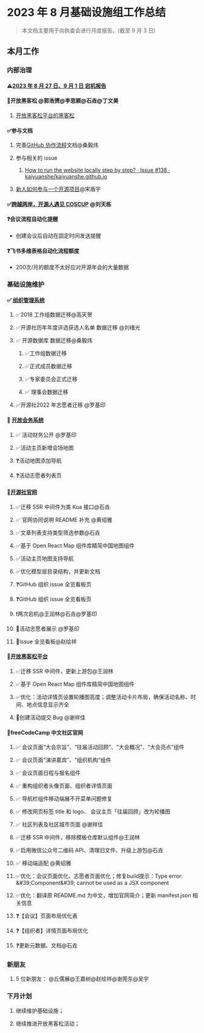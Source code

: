 # 2023 年 8 月基础设施组工作总结

> 本文档主要用于向执委会进行月度报告。\(截至 9 月 3 日\)
> 
> 

## 本月工作

### 内部治理

#### ⚠️[2023 年 8 月 27 日、9 月 1 日 宕机报告](https://kaiyuanshe.feishu.cn/docx/AZUudSEE8obHgNxAa9DchPOznZf?from=from_copylink) 

#### 🚧开放黑客松 @郭浩赟@李思颖@石垚@丁文昊

1. [开放黑客松平台的黑客松](https://kaiyuanshe.feishu.cn/docx/SOsYdhgV7onxyYx2TD3clRMbnFe) 

#### ✅参与文档

1. 完善[GitHub 协作流程](https://kaiyuanshe.feishu.cn/wiki/wikcnPJ7NbBTZOd0CBWqOhaHoEh)文档@桑毅炜

2. 参与相关的 issue

    1. [How to run the website locally step by step?  · Issue \#138 · kaiyuanshe/kaiyuanshe\.github\.io](https://github.com/kaiyuanshe/kaiyuanshe.github.io/issues/138)

3. [新人如何参与一个开源项目](https://fzdt7dk8kj.feishu.cn/docx/Mb7EdraeAoC4UDxPS2CcS0tun8c)@宋盾宇

#### ✅[跨越两岸，开源人遇见 COSCUP](https://kaiyuanshe.feishu.cn/docx/KNBDdgChXokoVBxu6G4cMX3Lnrh?from=from_copylink)  @刘天栋

#### ❓会议流程自动化提醒

- 创建会议后自动在固定时间发送提醒

#### ❓飞书多维表格自动化流程额度

- 200次/月的额度不太好应对开源年会的大量数据

### 基础设施维护

#### ✅ [组织管理系统](https://kaiyuanshe.feishu.cn/wiki/VpY9wRitDiiObVkNsXycWP3Gnmf) 

1. ✅2018 工作组数据迁移@高天贺

2. ✅开源社历年年度评选获选人名单 数据迁移 @刘绪光

3. ✅ 开源数据库 数据迁移@桑毅炜

    1. ✅工作组数据迁移

    2. ✅正式成员数据迁移

    3. ✅专家委员会正式迁移

    4. ✅ 理事会数据迁移

4. ✅开源社2022 年志愿者迁移   @罗基印 

#### 🚧 [开放会务系统](https://kaiyuanshe.feishu.cn/wiki/wikcnuUsRHqJF0qhShySwECmWlx)

1. ✅ 活动财务公开 @罗基印

2. ✅活动主页新增会场地图

3. ❓活动地图添加导航

4. ❓活动志愿者列表页

#### 🚧[开源社官网](https://kaiyuanshe.feishu.cn/wiki/wikcn6FQGVV8q9FZk9F3rTPKaFe)

1. ✅迁移 SSR 中间件为类 Koa 接口@石垚

2. ✅ 官网协同说明 README 补充 @黄绍雅

3. ✅文章列表支持类型筛选参数@石垚

4. ✅基于 Open React Map 组件库精简中国地图组件

5. ✅活动主页地图支持导航

6. ✅优化模型层目录结构，并更新文档

7. ❓GitHub 组织 issue 全览看板页

8. ❓GitHub 组织 issue 全览看板页

9. ❗️两次宕机@王润林@石垚@罗基印

10. 🚧活动志愿者展示 @罗基印

11. 🚧Issue 全览看板@赵绘祥

#### 🚧[开放黑客松平台](https://kaiyuanshe.feishu.cn/wiki/wikcnhh5IsXli7Ip1qdJ881UUoh)

1. ✅迁移 SSR 中间件，更新上游包@王润林

2. ✅基于 Open React Map 组件库精简中国地图组件

3. ✅优化：活动详情页设置轮播图高度；调整活动卡片布局，确保活动名称、时间、地点信息显示齐全

4. 🚧创建活动提交 Bug @谢祥佳

#### 🚀freeCodeCamp 中文社区官网

1. ✅ 会议页面“大会宗旨”、“往届活动回顾”、“大会概况”、“大会亮点”组件 

2. ✅ 会议页面“演讲嘉宾”、“组织机构“组件 

3. ✅ 会议页面日程与报名组件

4. ✅ 重构组织者头像页面、组织者详情页面

5. ✅ 导航栏组件移动端展不开菜单问题修复

6. ✅ 修改网页标签 title 和 logo、 会议主页「往届回顾」改为轮播图

7. ✅ 社区列表及社区城市页面 @谢祥佳

8. ✅迁移 SSR 中间件，移除模板仓库默认组件@王润林

9. ✅启用微信公众号二维码 API、清理旧文件、升级上游包@石垚

10. ✅ 移动端适配 @黄绍雅

11. ✅优化：会议页面优化、志愿者页面优化；修复build提示：Type error: \&\#39;Component\&\#39; cannot be used as a JSX component

12. ✅优化：翻译原 README\.md 为中文，增加官网简介；更新 manifest\.json 相关信息

13. ❓【会议】页面布局优化表

14. ❓【组织者】详情页面布局优化 

15. ❓更新元数据、文档@石垚

### 新朋友

1. 5 位新朋友： @丘儒展@王嘉树@赵绘祥@谢莞东@吴宇

### 下月计划

1. 继续维护基础设施；

2. 继续推进开放黑客松活动；



